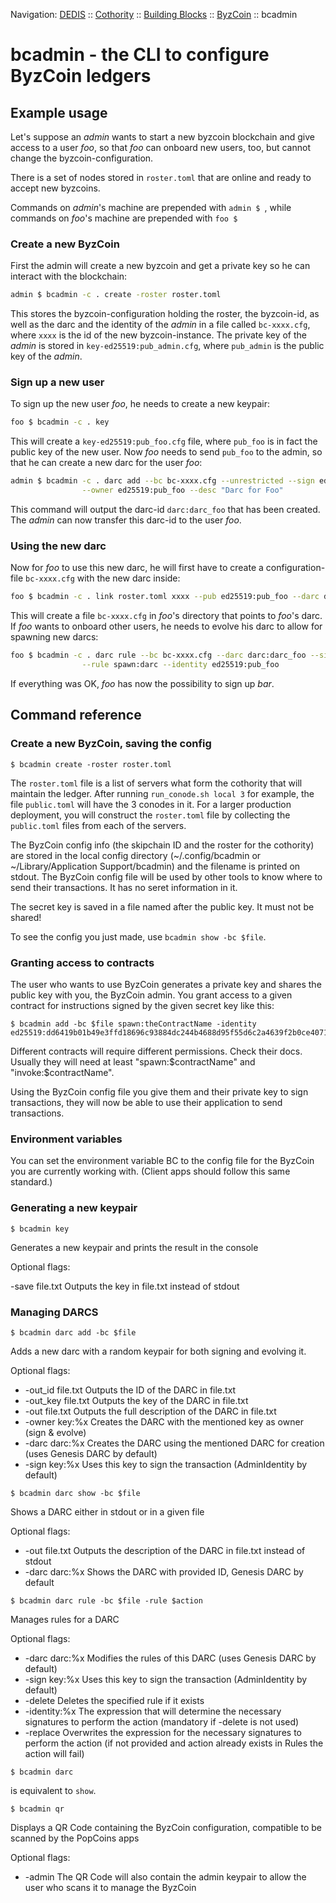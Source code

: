 Navigation: [DEDIS](https://github.com/dedis/doc/tree/master/README.md) ::
[Cothority](https://github.com/dedis/cothority/tree/master/README.md) ::
[Building Blocks](https://github.com/dedis/cothority/tree/master/doc/BuildingBlocks.md) ::
[ByzCoin](https://github.com/dedis/cothority/blob/master/byzcoin/README.md) ::
bcadmin

# bcadmin - the CLI to configure ByzCoin ledgers

## Example usage

Let's suppose an _admin_ wants to start a new byzcoin blockchain and give
access to a user _foo_, so that _foo_ can onboard new users, too, but cannot
change the byzcoin-configuration.

There is a set of nodes stored in `roster.toml` that are online and ready 
to accept new byzcoins.

Commands on _admin_'s machine are prepended with `admin $ `, while commands
on _foo_'s machine are prepended with `foo $ `

### Create a new ByzCoin

First the admin will create a new byzcoin and get a private key so he can
interact with the blockchain:

```bash
admin $ bcadmin -c . create -roster roster.toml 
```

This stores the byzcoin-configuration holding the roster, the byzcoin-id,
as well as the darc and the identity of the _admin_ in a file called
`bc-xxxx.cfg`, where `xxxx` is the id of the new byzcoin-instance. 
The private key of the _admin_ is stored in `key-ed25519:pub_admin.cfg`, 
where `pub_admin` is the public key of the _admin_. 

### Sign up a new user

To sign up the new user _foo_, he needs to create a new keypair:

```bash
foo $ bcadmin -c . key
```

This will create a `key-ed25519:pub_foo.cfg` file, where `pub_foo` is in fact the public key
of the new user. Now _foo_ needs to send `pub_foo` to the admin, so that he can
create a new darc for the user _foo_:

```bash
admin $ bcadmin -c . darc add --bc bc-xxxx.cfg --unrestricted --sign ed25519:pub_admin \
                --owner ed25519:pub_foo --desc "Darc for Foo"  
```

This command will output the darc-id `darc:darc_foo` that has been created. The _admin_ can
now transfer this darc-id to the user _foo_.

### Using the new darc

Now for _foo_ to use this new darc, he will first have to create a configuration-file
`bc-xxxx.cfg` with the new darc inside:

```bash
foo $ bcadmin -c . link roster.toml xxxx --pub ed25519:pub_foo --darc darc:darc_foo
``` 

This will create a file `bc-xxxx.cfg` in _foo_'s directory that points to _foo_'s
darc. If _foo_ wants to onboard other users, he needs to evolve his darc to allow
for spawning new darcs:

```bash
foo $ bcadmin -c . darc rule --bc bc-xxxx.cfg --darc darc:darc_foo --sign ed25519:pub_foo \
                --rule spawn:darc --identity ed25519:pub_foo
```

If everything was OK, _foo_ has now the possibility to sign up _bar_.

## Command reference

### Create a new ByzCoin, saving the config

```
$ bcadmin create -roster roster.toml
```

The `roster.toml` file is a list of servers what form the cothority that will
maintain the ledger. After running `run_conode.sh local 3` for example, the file
`public.toml` will have the 3 conodes in it. For a larger production deployment,
you will construct the `roster.toml` file by collecting the `public.toml` files
from each of the servers.

The ByzCoin config info (the skipchain ID and the roster for the cothority)
are stored in the local config directory (~/.config/bcadmin or ~/Library/Application
Support/bcadmin) and the filename is printed on stdout. The ByzCoin config file
will be used by other tools to know where to send their transactions. It has no
seret information in it.

The secret key is saved in a file named after the public key. It must not be
shared!

To see the config you just made, use `bcadmin show -bc $file`.

### Granting access to contracts

The user who wants to use ByzCoin generates a private key and shares the
public key with you, the ByzCoin admin. You grant access to a given contract
for instructions signed by the given secret key like this:

```
$ bcadmin add -bc $file spawn:theContractName -identity ed25519:dd6419b01b49e3ffd18696c93884dc244b4688d95f55d6c2a4639f2b0ce40710
```

Different contracts will require different permissions. Check
their docs. Usually they will need at least "spawn:$contractName" and
"invoke:$contractName".

Using the ByzCoin config file you give them and their private key to sign
transactions, they will now be able to use their application to send
transactions.

### Environment variables

You can set the environment variable BC to the config file for the ByzCoin
you are currently working with. (Client apps should follow this same standard.)

### Generating a new keypair

```
$ bcadmin key
```

Generates a new keypair and prints the result in the console

Optional flags:

-save file.txt            Outputs the key in file.txt instead of stdout

### Managing DARCS

```
$ bcadmin darc add -bc $file
```

Adds a new darc with a random keypair for both signing and evolving it.

Optional flags:

 * -out_id file.txt          Outputs the ID of the DARC in file.txt
 * -out_key file.txt         Outputs the key of the DARC in file.txt
 * -out file.txt             Outputs the full description of the DARC in file.txt
 * -owner key:%x             Creates the DARC with the mentioned key as owner (sign & evolve)
 * -darc darc:%x             Creates the DARC using the mentioned DARC for creation (uses Genesis DARC by default)
 * -sign key:%x              Uses this key to sign the transaction (AdminIdentity by default)

```
$ bcadmin darc show -bc $file
```

Shows a DARC either in stdout or in a given file

Optional flags:

 * -out file.txt             Outputs the description of the DARC in file.txt instead of stdout
 * -darc darc:%x             Shows the DARC with provided ID, Genesis DARC by default

```
$ bcadmin darc rule -bc $file -rule $action
```

Manages rules for a DARC

Optional flags:
 * -darc darc:%x             Modifies the rules of this DARC (uses Genesis DARC by default)
 * -sign key:%x              Uses this key to sign the transaction (AdminIdentity by default)
 * -delete                   Deletes the specified rule if it exists
 * -identity:%x              The expression that will determine the necessary signatures to perform the action (mandatory if -delete is not used)
 * -replace                  Overwrites the expression for the necessary signatures to perform the action (if not provided and action already exists in Rules the action will fail)

 ```
 $ bcadmin darc
 ```

 is equivalent to `show`.

 ```
 $ bcadmin qr
 ```

Displays a QR Code containing the ByzCoin configuration, compatible to be scanned by the PopCoins apps

Optional flags:
 * -admin   The QR Code will also contain the admin keypair to allow the user who scans it to manage the ByzCoin
